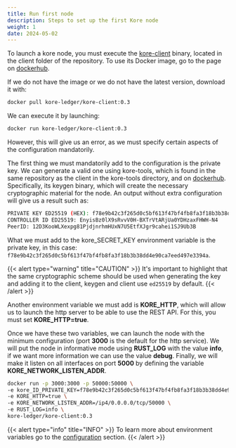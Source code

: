 ```yaml
---
title: Run first node
description: Steps to set up the first Kore node
weight: 1
date: 2024-05-02
---
```

To launch a kore node, you must execute the [kore-client](https://github.com/kore-ledger/kore-client) binary, located in the client folder of the repository. To use its Docker image, go to the page on [dockerhub](https://hub.docker.com/r/kore-ledger/kore-client).

If we do not have the image or we do not have the latest version, download it with:

```bash
docker pull kore-ledger/kore-client:0.3
```

We can execute it by launching:

```bash
docker run kore-ledger/kore-client:0.3
```

However, this will give us an error, as we must specify certain aspects of the configuration mandatorily.

The first thing we must mandatorily add to the configuration is the private key. We can generate a valid one using kore-tools, which is found in the same repository as the client in the kore-tools directory, and on [dockerhub](https://hub.docker.com/r/kore-ledger/kore-tools). Specifically, its keygen binary, which will create the necessary cryptographic material for the node. An output without extra configuration will give us a result such as:

```bash
PRIVATE KEY ED25519 (HEX): f78e9b42c3f265d0c5bf613f47bf4fb8fa3f18b3b38dd4e90ca7eed497e3394a
CONTROLLER ID ED25519: EnyisBz0lX9sRvvV0H-BXTrVtARjUa0YDHzaxFHWH-N4
PeerID: 12D3KooWLXexpg81PjdjnrhmHUxN7U5EtfXJgr9cahei1SJ9Ub3B
```

What we must add to the kore_SECRET_KEY environment variable is the private key, in this case: `f78e9b42c3f265d0c5bf613f47bf4fb8fa3f18b3b38dd4e90ca7eed497e3394a`.

{{< alert type="warning"  title="CAUTION" >}}
It's important to highlight that the same cryptographic scheme should be used when generating the key and adding it to the client, keygen and client use `ed25519` by default.
{{< /alert >}}

Another environment variable we must add is **KORE_HTTP**, which will allow us to launch the http server to be able to use the REST API. For this, you must set **KORE_HTTP=true**.

Once we have these two variables, we can launch the node with the minimum configuration (port **3000** is the default for the http service). We will put the node in informative mode using **RUST_LOG** with the value **info**, if we want more information we can use the value **debug**. Finally, we will make it listen on all interfaces on port **5000** by defining the variable **KORE_NETWORK_LISTEN_ADDR**.


```bash
docker run -p 3000:3000 -p 50000:50000 \
-e kore_ID_PRIVATE_KEY=f78e9b42c3f265d0c5bf613f47bf4fb8fa3f18b3b38dd4e90ca7eed497e3394a \
-e KORE_HTTP=true \
-e KORE_NETWORK_LISTEN_ADDR=/ip4/0.0.0.0/tcp/50000 \
-e RUST_LOG=info \
kore-ledger/kore-client:0.3
```
{{< alert type="info"  title="INFO" >}}
To learn more about environment variables go to the [configuration](../../../docs/learn/kore%20node/kore%20client%20http/configuration/_index.md) section.
{{< /alert >}}
